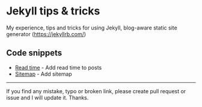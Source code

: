# Jekyll tips & tricks

My experience, tips and tricks for using Jekyll, blog-aware static site generator (https://jekyllrb.com/)

## Code snippets

- [Read time](https://github.com/mareklexuan/jekyll-tips-tricks/blob/main/read-time.md) - Add read time to posts
- [Sitemap](https://github.com/mareklexuan/jekyll-tips-tricks/blob/main/sitemap.md) - Add sitemap

---

If you find any mistake, typo or broken link, please create pull request or issue and I will update it. Thanks.
